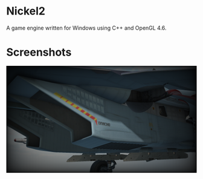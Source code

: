 # Nickel2
A game engine written for Windows using C++ and OpenGL 4.6.

# Screenshots
![Screenshot](res/screenshot.png)